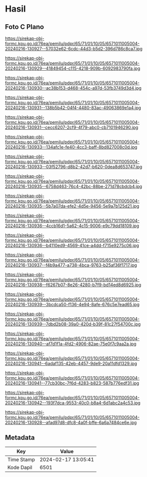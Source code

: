 # Hasil

## Foto C Plano

https://sirekap-obj-formc.kpu.go.id/76ea/pemilu/pdpr/65/71/01/10/05/6571011005004-20240216-130927--57032e62-6cdc-44d3-b5d2-396d786c8ca7.jpg

https://sirekap-obj-formc.kpu.go.id/76ea/pemilu/pdpr/65/71/01/10/05/6571011005004-20240216-130929--41849454-c115-4218-909b-6092983790fa.jpg

https://sirekap-obj-formc.kpu.go.id/76ea/pemilu/pdpr/65/71/01/10/05/6571011005004-20240216-130930--ac38b153-d468-454c-a97d-53fb3749d3d4.jpg

https://sirekap-obj-formc.kpu.go.id/76ea/pemilu/pdpr/65/71/01/10/05/6571011005004-20240216-130931--138b5b42-04f4-4480-83ac-49063869e1a4.jpg

https://sirekap-obj-formc.kpu.go.id/76ea/pemilu/pdpr/65/71/01/10/05/6571011005004-20240216-130931--cecc6207-2cf9-4f79-abc0-cb7101946290.jpg

https://sirekap-obj-formc.kpu.go.id/76ea/pemilu/pdpr/65/71/01/10/05/6571011005004-20240216-130933--134afc1e-fe40-4cc3-baff-8bd827008c0d.jpg

https://sirekap-obj-formc.kpu.go.id/76ea/pemilu/pdpr/65/71/01/10/05/6571011005004-20240216-130933--03f52796-d8b2-42d7-b620-0dea8d653747.jpg

https://sirekap-obj-formc.kpu.go.id/76ea/pemilu/pdpr/65/71/01/10/05/6571011005004-20240216-130935--6758d463-76c4-42bc-88be-271d78cbdcb4.jpg

https://sirekap-obj-formc.kpu.go.id/76ea/pemilu/pdpr/65/71/01/10/05/6571011005004-20240216-130935--5b7a07da-efe2-4d5e-9456-5e9a7b125d21.jpg

https://sirekap-obj-formc.kpu.go.id/76ea/pemilu/pdpr/65/71/01/10/05/6571011005004-20240216-130936--4ccb16d1-5a62-4c15-9006-e9c79dd18109.jpg

https://sirekap-obj-formc.kpu.go.id/76ea/pemilu/pdpr/65/71/01/10/05/6571011005004-20240216-130936--b4110ed9-4569-41ce-a4dd-f715e9275c06.jpg

https://sirekap-obj-formc.kpu.go.id/76ea/pemilu/pdpr/65/71/01/10/05/6571011005004-20240216-130937--f4b9a477-a738-4bca-9763-b25af36f1717.jpg

https://sirekap-obj-formc.kpu.go.id/76ea/pemilu/pdpr/65/71/01/10/05/6571011005004-20240216-130938--f6267b07-8e26-4280-b7f9-bd14ed8d6925.jpg

https://sirekap-obj-formc.kpu.go.id/76ea/pemilu/pdpr/65/71/01/10/05/6571011005004-20240216-130939--3bcdca50-f136-4e94-8afe-676c5e7ead65.jpg

https://sirekap-obj-formc.kpu.go.id/76ea/pemilu/pdpr/65/71/01/10/05/6571011005004-20240216-130939--7dbd2b08-39a0-420d-b39f-81c27f54700c.jpg

https://sirekap-obj-formc.kpu.go.id/76ea/pemilu/pdpr/65/71/01/10/05/6571011005004-20240216-130940--af7d1f1a-4fd2-4906-82ae-75e0f7c9aa2a.jpg

https://sirekap-obj-formc.kpu.go.id/76ea/pemilu/pdpr/65/71/01/10/05/6571011005004-20240216-130941--6adaf135-42eb-4457-9de9-20a11dfd1329.jpg

https://sirekap-obj-formc.kpu.go.id/76ea/pemilu/pdpr/65/71/01/10/05/6571011005004-20240216-130941--77cb30bc-7f6d-4283-b823-587b776edf31.jpg

https://sirekap-obj-formc.kpu.go.id/76ea/pemilu/pdpr/65/71/01/10/05/6571011005004-20240216-130942--193f7dca-9553-40c0-b8a4-6d1abc2a4c53.jpg

https://sirekap-obj-formc.kpu.go.id/76ea/pemilu/pdpr/65/71/01/10/05/6571011005004-20240216-130928--afad97d8-dfc8-4a0f-bffe-6a6a7484ce6e.jpg


## Metadata

| Key        | Value               |
| ---------- | ------------------- |
| Time Stamp | 2024-02-17 13:05:41 |
| Kode Dapil | 6501                |



